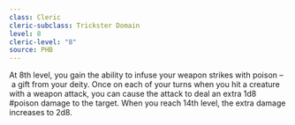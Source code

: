 ```yaml
---
class: Cleric
cleric-subclass: Trickster Domain
level: 8
cleric-level: "8"
source: PHB
---
```


At 8th level, you gain the ability to infuse your weapon strikes with poison – a gift from your deity. Once on each of your turns when you hit a creature with a weapon attack, you can cause the attack to deal an extra 1d8 #poison damage to the target. When you reach 14th level, the extra damage increases to 2d8.
